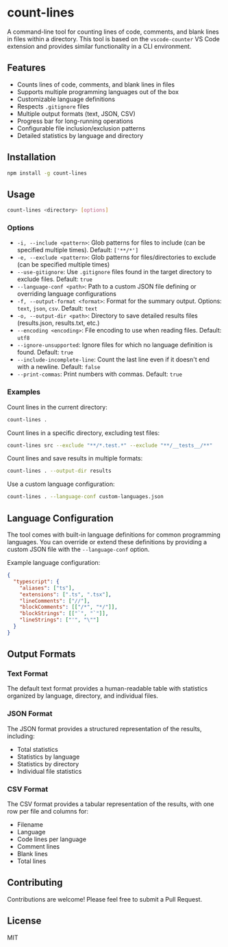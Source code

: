 # count-lines

A command-line tool for counting lines of code, comments, and blank lines in files within a directory. This tool is based on the `vscode-counter` VS Code extension and provides similar functionality in a CLI environment.

## Features

- Counts lines of code, comments, and blank lines in files
- Supports multiple programming languages out of the box
- Customizable language definitions
- Respects `.gitignore` files
- Multiple output formats (text, JSON, CSV)
- Progress bar for long-running operations
- Configurable file inclusion/exclusion patterns
- Detailed statistics by language and directory

## Installation

```bash
npm install -g count-lines
```

## Usage

```bash
count-lines <directory> [options]
```

### Options

- `-i, --include <pattern>`: Glob patterns for files to include (can be specified multiple times). Default: `['**/*']`
- `-e, --exclude <pattern>`: Glob patterns for files/directories to exclude (can be specified multiple times)
- `--use-gitignore`: Use `.gitignore` files found in the target directory to exclude files. Default: `true`
- `--language-conf <path>`: Path to a custom JSON file defining or overriding language configurations
- `-f, --output-format <format>`: Format for the summary output. Options: `text`, `json`, `csv`. Default: `text`
- `-o, --output-dir <path>`: Directory to save detailed results files (results.json, results.txt, etc.)
- `--encoding <encoding>`: File encoding to use when reading files. Default: `utf8`
- `--ignore-unsupported`: Ignore files for which no language definition is found. Default: `true`
- `--include-incomplete-line`: Count the last line even if it doesn't end with a newline. Default: `false`
- `--print-commas`: Print numbers with commas. Default: `true`

### Examples

Count lines in the current directory:
```bash
count-lines .
```

Count lines in a specific directory, excluding test files:
```bash
count-lines src --exclude "**/*.test.*" --exclude "**/__tests__/**"
```

Count lines and save results in multiple formats:
```bash
count-lines . --output-dir results
```

Use a custom language configuration:
```bash
count-lines . --language-conf custom-languages.json
```

## Language Configuration

The tool comes with built-in language definitions for common programming languages. You can override or extend these definitions by providing a custom JSON file with the `--language-conf` option.

Example language configuration:
```json
{
  "typescript": {
    "aliases": ["ts"],
    "extensions": [".ts", ".tsx"],
    "lineComments": ["//"],
    "blockComments": [["/*", "*/"]],
    "blockStrings": [["`", "`"]],
    "lineStrings": ["'", "\""]
  }
}
```

## Output Formats

### Text Format
The default text format provides a human-readable table with statistics organized by language, directory, and individual files.

### JSON Format
The JSON format provides a structured representation of the results, including:
- Total statistics
- Statistics by language
- Statistics by directory
- Individual file statistics

### CSV Format
The CSV format provides a tabular representation of the results, with one row per file and columns for:
- Filename
- Language
- Code lines per language
- Comment lines
- Blank lines
- Total lines

## Contributing

Contributions are welcome! Please feel free to submit a Pull Request.

## License

MIT 